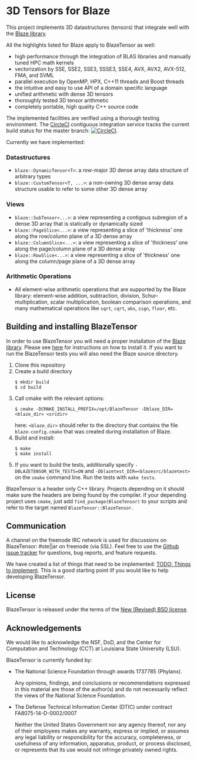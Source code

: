 # 3D Tensors for Blaze

This project implements 3D datastructures (tensors) that integrate well with the [Blaze library](https://bitbucket.org/blaze-lib/blaze/src). 

All the highlights listed for Blaze apply to BlazeTensor as well:

- high performance through the integration of BLAS libraries and manually tuned HPC math kernels
- vectorization by SSE, SSE2, SSE3, SSSE3, SSE4, AVX, AVX2, AVX-512, FMA, and SVML
- parallel execution by OpenMP, HPX, C++11 threads and Boost threads
- the intuitive and easy to use API of a domain specific language
- unified arithmetic with dense 3D tensors
- thoroughly tested 3D tensor arithmetic
- completely portable, high quality C++ source code

The implemented facilities are verified using a thorough testing environment. The [CircleCI](https://circleci.com/gh/STEllAR-GROUP/blaze_tensor) contiguous integration service tracks the current build status for the master branch:
[![CircleCI](https://circleci.com/gh/STEllAR-GROUP/blaze_tensor.svg?style=svg)](https://circleci.com/gh/STEllAR-GROUP/blaze_tensor).

Currently we have implemented:

### Datastructures

- `blaze::DynamicTensor<T>`: a row-major 3D dense array data structure of arbitrary types
- `blaze::CustomTensor<T, ...>`: a non-owning 3D dense array data structure usable to refer to some other 3D dense array

### Views

- `blaze::SubTensor<...>`: a view representing a contigous subregion of a dense 3D array that is statically or dynamically sized
- `blaze::PageSlice<...>`: a view representing a slice of 'thickness' one along the row/column plane of a 3D dense array
- `blaze::ColumnSlice<...>`: a view representing a slice of 'thickness' one along the page/column plane of a 3D dense array
- `blaze::RowSlice<...>`: a view representing a slice of 'thickness' one along the column/page plane of a 3D dense array

### Arithmetic Operations

- All element-wise arithmetic operations that are supported by the Blaze library: element-wise addition, subtraction, division, Schur-multiplication, scalar multiplication, boolean comparison operations, and many mathematical operations like `sqrt`, `cqrt`, `abs`, `sign`, `floor`, etc.

## Building and installing BlazeTensor

In order to use BlazeTensor you will need a proper installation of the [Blaze library](https://bitbucket.org/blaze-lib/blaze/src). Please see [here](https://bitbucket.org/blaze-lib/blaze/wiki/Configuration%20and%20Installation) for instructions on how to install it. If you want to run the BlazeTensor tests you will also need the Blaze source directory.

1. Clone this repository
2. Create a build directory
   ```
   $ mkdir build
   $ cd build
   ```
3. Call cmake with the relevant options:
   ```
   $ cmake -DCMAKE_INSTALL_PREFIX=/opt/BlazeTensor -Dblaze_DIR=<blaze_dir> <srcdir>
   ```
   here: `<blaze_dir>` should refer to the directory that contains the file `blaze-config.cmake` that 
   was created during installation of Blaze.  
4. Build and install:
   ```
   $ make
   $ make install
   ```
5. If you want to build the tests, additionally specify `-DBLAZETENSOR_WITH_TESTS=ON` and `-Dblazetest_DIR=<blazesrc/blazetest>` 
   on the `cmake` command line. Run the tests with `make tests`.
   
BlazeTensor is a header only C++ library. Projects depending on it should make sure the headers are being found by the compiler. If your depending project uses `cmake`, just add `find_package(BlazeTensor)` to your scripts and refer to the target named `BlazeTensor::BlazeTensor`.

## Communication
A channel on the freenode IRC network is used for discussions on BlazeTensor: #ste||ar on freenode (via SSL).
Feel free to use the [Github issue tracker](https://github.com/STEllAR-GROUP/blaze_tensor/issues) for questions, 
bug reports, and feature requests. 

We have created a list of things that need to be implemented: [TODO: Things to implement](https://github.com/STEllAR-GROUP/blaze_tensor/issues/2). This is a good starting point iIf you would like to help developing BlazeTensor.

## License
BlazeTensor is released under the terms of the [New (Revised) BSD license](https://github.com/STEllAR-GROUP/blaze_tensor/blob/master/LICENSE).

## Acknowledgements

We would like to acknowledge the NSF, DoD, and the Center for Computation
and Technology (CCT) at Louisiana State University (LSU).

BlazeTensor is currently funded by:

* The National Science Foundation through awards 1737785 (Phylanx).

  Any opinions, findings, and conclusions or recommendations expressed in this
  material are those of the author(s) and do not necessarily reflect the views
  of the National Science Foundation.
  
* The Defense Technical Information Center (DTIC) under contract FA8075-14-D-0002/0007

  Neither the United States Government nor any agency thereof, nor any of their 
  employees makes any warranty, express or implied, or assumes any legal liability 
  or responsibility for the accuracy, completeness, or usefulness of any information, 
  apparatus, product, or process disclosed, or represents that its use would not 
  infringe privately owned rights.
